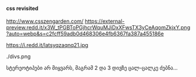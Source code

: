 
#### css revisited
http://www.csszengarden.com/
https://external-preview.redd.it/x3W_tPGBToPGjhcrWquMJiDxXFwsTX3yCeAqomZkjxY.png?auto=webp&s=c2fcff59adb0d468306e4fb6367fa387a455186e

https://i.redd.it/latsyqzaqnq21.jpg

./divs.png

სტერეოტიპები არ მიყვარს, მაგრამ 2 და 3 დივზე ცალ-ცალკე ძებნა...


